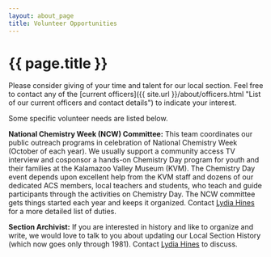 ```yaml
---
layout: about_page
title: Volunteer Opportunities
---
```


{{ page.title }}
===
Please consider giving of your time and talent for our local section. Feel free to contact any of the [current officers]({{ site.url }}/about/officers.html "List of our current officers and contact details") to indicate your interest.

Some specific volunteer needs are listed below.

**National Chemistry Week (NCW) Committee:** This team coordinates our
public outreach programs in celebration of National Chemistry Week
(October of each year). We usually support a community access TV
interview and cosponsor a hands-on Chemistry Day program for youth and
their families at the Kalamazoo Valley Museum (KVM). The Chemistry Day
event depends upon excellent help from the KVM staff and dozens of our
dedicated ACS members, local teachers and students, who teach and
guide participants through the activities on Chemistry Day. The NCW
committee gets things started each year and keeps it
organized. Contact [Lydia Hines](mailto:lemhwgh@gmail.com "Email Lydia")
for a more detailed list of duties.

**Section Archivist:** If you are interested in history and like to
organize and write, we would love to talk to you about updating our
Local Section History (which now goes only through 1981). Contact
[Lydia Hines](mailto:lemhwgh@gmail.com "Email Lydia") to discuss.
